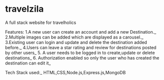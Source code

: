 # travelzila
A full stack website for travelholics

Features:
1.A new user can create an account and add a new Destination._
2.Multiple images can be added which are displayed as a carousel._
3.Existing user can login and update and delete the destination added before._
4.Users can leave a star rating and review for destinations posted by other users_
5. A user needs to be logged in to create,update or delete destinations_
6. Authorization enabled so only the user who has created the destination can edit it_
 
Tech Stack used:_
HTML,CSS,Node.js,Express.js,MongoDB
